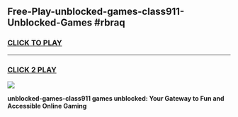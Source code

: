 
## Free-Play-unblocked-games-class911-Unblocked-Games #rbraq
<h3>
<a href="https://news.freeplayer.one?title=unblocked-games-class911&ref=8M">CLICK TO PLAY</a></h3>
<hr>

<h3>
<a href="https://news.freeplayer.one?title=unblocked-games-class911&ref=8M">CLICK 2 PLAY</a>
  
</h3>

<a href="https://news.freeplayer.one?title=unblocked-games-class911&ref=8M"><img src="https://clearcache.store/games.png"></a>


**unblocked-games-class911 games unblocked: Your Gateway to Fun and Accessible Online Gaming**

